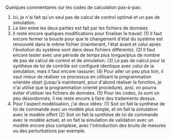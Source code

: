 Quelques commentaires sur les codes de calculation pas-à-pas:

1. Ici, je n'ai fait qu'un seul pas de calcul de control optimal et un pas de simulation.
2. Le lien entre les deux parties est fait par les fichiers de données
3. Il reste encore quelques modifications pour finaliser le travail:
    (1) Il faut encore fermer la boucle pour que le changement d'état du système est renouvelé dans le même fichier
        (maintenant, l'état avant et celui après l'évolution du système sont dans deux fichiers différents).
    (2) Il faut encore tester avec une période de temps plus longue/plus de nombre de pas de calcul de control 
        et de simulation.
    (3) Le pas de calcul pour la synthèse de loi de contrôle est configuré identique avec celui de la simulation, 
        mais il faut encore rassurer.
    (4) Pour aller un peu plus loin, il vaut mieux de réaliser ce processus en utilisant la programmation orientée objet
        (jusqu'à maintenant, pour d'abord réaliser la fonction, je n'ai utilisé que la programmation orienté procédure),
        ansi, on pourra éviter d'utiliser les fichiers de données.
    (5) Pour les codes, ils sont un peu désordonnés, il me reste encore à faire des traitements dessus.
4. Pour l'aspect modélisation, j'ai deux idées:
    (1) Soit on fait la synthèse de loi de commande avec un modèle plus simple, et on fait la simulation avec le modèle offert
    (2) Soit on fait la synthèse de loi de commande avec le modèle actuel, et on fait la simulation de validation avec un
        modèle encore plus complexe, avec l'introduction des bruits de mesures ou des perturbations par exemple.
